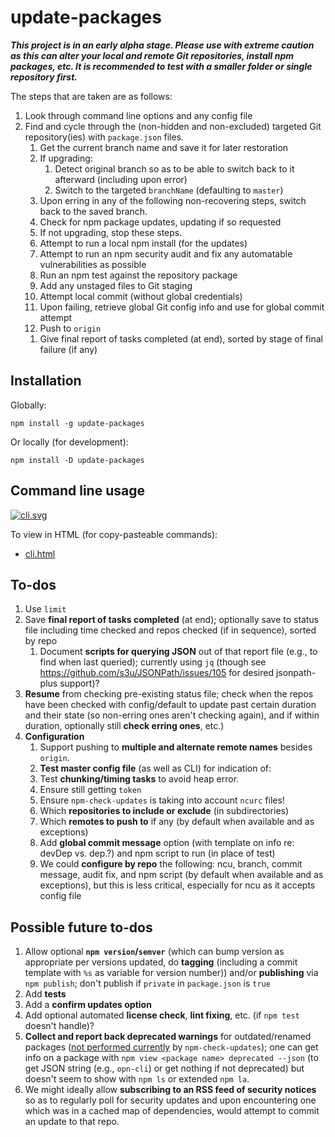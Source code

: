 # update-packages

***This project is in an early alpha stage. Please use with extreme caution as this
can alter your local and remote Git repositories, install npm packages, etc. It
is recommended to test with a smaller folder or single repository first.***

The steps that are taken are as follows:

1. Look through command line options and any config file
1. Find and cycle through the (non-hidden and non-excluded) targeted Git
    repository(ies) with `package.json` files.
    1. Get the current branch name and save it for later restoration
    1. If upgrading:
        1. Detect original branch so as to be able to switch back
          to it afterward (including upon error)
        1. Switch to the targeted `branchName` (defaulting to `master`)
    1. Upon erring in any of the following non-recovering steps, switch
        back to the saved branch.
      1. Check for npm package updates, updating if so requested
      1. If not upgrading, stop these steps.
      1. Attempt to run a local npm install (for the updates)
      1. Attempt to run an npm security audit and fix any automatable
          vulnerabilities as possible
      1. Run an npm test against the repository package
      1. Add any unstaged files to Git staging
      1. Attempt local commit (without global credentials)
      1. Upon failing, retrieve global Git config info and use for global
          commit attempt
      1. Push to `origin`
      <!--
      1. Get remote names
      1. Push to each relevant remote
      -->
    1. Give final report of tasks completed (at end), sorted by stage of
        final failure (if any)
    <!--
    1. Save report for potential future querying and resumption
    -->

## Installation

Globally:
```shell
npm install -g update-packages
```

Or locally (for development):
```shell
npm install -D update-packages
```

## Command line usage

[![cli.svg](https://brettz9.github.io/update-packages/cli.svg)](cli.svg)

To view in HTML (for copy-pasteable commands):

- [cli.html](https://brettz9.github.io/update-packages/cli.html)

## To-dos

1. Use `limit`
1. Save **final report of tasks completed** (at end); optionally save
    to status file including time checked and repos checked (if in sequence),
    sorted by repo
    1. Document **scripts for querying JSON** out of that report file
        (e.g., to find when last queried); currently using `jq` (though
        see <https://github.com/s3u/JSONPath/issues/105> for desired
        jsonpath-plus support)?
1. **Resume** from checking pre-existing status file; check when the
    repos have been checked with config/default to update past certain
    duration and their state (so non-erring ones aren't checking again),
    and if within duration, optionally still **check erring ones**, etc.)
1. **Configuration**
    1. Support pushing to **multiple and alternate remote names** besides
        `origin`.
    1. **Test master config file** (as well as CLI) for indication of:
      1. Test **chunking/timing tasks** to avoid heap error.
      1. Ensure still getting `token`
      1. Ensure `npm-check-updates` is taking into account `ncurc` files!
      1. Which **repositories to include or exclude** (in subdirectories)
      1. Which **remotes to push to** if any (by default when available and as
          exceptions)
    1. Add **global commit message** option (with template on info re: devDep
        vs. dep.?) and npm script to run (in place of test)
    1. We could **configure by repo** the following: ncu, branch, commit
        message, audit fix, and npm script (by default when available and as
        exceptions), but this is less critical, especially for ncu as it
        accepts config file

## Possible future to-dos

1. Allow optional **`npm version`/`semver`** (which can bump version as
    appropriate per versions updated, do **tagging** (including a commit
    template with `%s` as variable for version number)) and/or
    **publishing** via `npm publish`; don't publish if `private` in
    `package.json` is `true`
1. Add **tests**
1. Add a **confirm updates option**
1. Add optional automated **license check**, **lint fixing**, etc. (if
  `npm test` doesn't handle)?
1. **Collect and report back deprecated warnings** for outdated/renamed
    packages ([not performed currently](https://github.com/tjunnone/npm-check-updates/issues/397)
    by `npm-check-updates`); one can get info on a package with `npm view <package name> deprecated --json` (to get JSON string (e.g., `opn-cli`) or get nothing
    if not deprecated) but doesn't seem to show with `npm ls` or extended
    `npm la`.
1. We might ideally allow **subscribing to an RSS feed of security notices**
    so as to regularly poll for security updates and upon encountering one
    which was in a cached map of dependencies, would attempt to commit an
    update to that repo.
